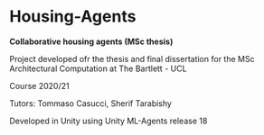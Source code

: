 # Housing-Agents
**Collaborative housing agents (MSc thesis)**

Project developed ofr the thesis and final dissertation for the MSc Architectural Computation at The Bartlett - UCL

Course 2020/21

Tutors: Tommaso Casucci, Sherif Tarabishy

Developed in Unity using Unity ML-Agents release 18
